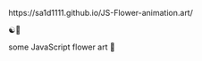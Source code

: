 <p> https://sa1d1111.github.io/JS-Flower-animation.art/ </p>
☯️🔼
<p>some JavaScript flower art 🎴</p>

